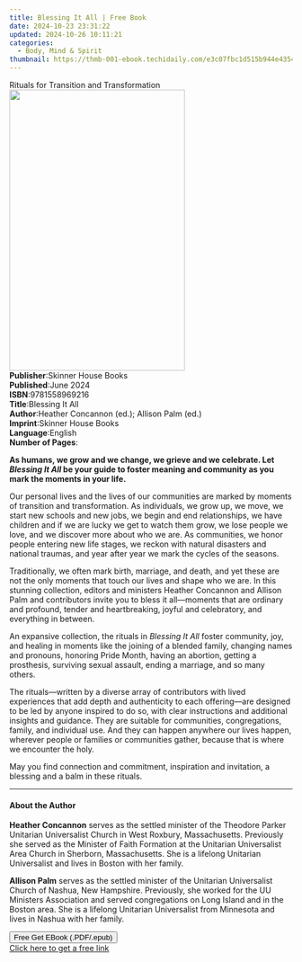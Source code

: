 ```yaml
---
title: Blessing It All | Free Book
date: 2024-10-23 23:31:22
updated: 2024-10-26 10:11:21
categories:
  - Body, Mind & Spirit
thumbnail: https://thmb-001-ebook.techidaily.com/e3c07fbc1d515b944e4354835e6e949715e95653a8cecba2ba382d4d3923d627.jpg
---
```

<main id="book-container">
  <div class="flex flex-col">
    <div class="book-brief flex-1 py-6 px-4 sm:p-6 md:py-10 md:px-8">
      <!-- brief-->
      <div class="book-brief-main">
        Rituals for Transition and Transformation
      </div>
    </div>
    <div
      class="book-meta-info flex-1 grid gap-4 col-start-1 col-end-3 row-start-1 sm:mb-6 sm:grid-cols-4 lg:gap-6 lg:col-start-2 lg:row-end-6 lg:row-span-6 lg:mb-0"
    >
      <div
        class="book-meta-info-left place-content-center mt-4 p-4 text-sm leading-6 col-start-2 col-span-2 dark:text-slate-400"
      >
        <img
          class="w-full h-500 object-cover rounded-lg sm:h-255 sm:col-span-2 lg:col-span-full"
          src="https://img-001-ebook.techidaily.com/3748f226d0b137085cdf2bc222e33dc85f3caa501c3b8b8e9c09d22e9b926e22.jpg"
          alt=""
          width="312"
          height="500"
        />
      </div>
      <div
        class="book-meta-info-right mt-2 col-start-1 row-start-2 col-span-3 self-center"
      >
        <!-- meta data  -->
        <div class="flex flex-col px-4 md:px-8">
          <div class="flex-1">
            <strong>Publisher</strong>:<span class="px-2"
              >Skinner House Books</span
            >
          </div>
          <div class="flex-1">
            <strong>Published</strong>:<span class="px-2">June 2024</span>
          </div>
          <div class="flex-1">
            <strong>ISBN</strong>:<span class="px-2">9781558969216</span>
          </div>
          <div class="flex-1">
            <strong>Title</strong>:<span class="px-2">Blessing It All</span>
          </div>
          <div class="flex-1">
            <strong>Author</strong>:<span class="px-2"
              >Heather Concannon (ed.); Allison Palm (ed.)</span
            >
          </div>
          <div class="flex-1">
            <strong>Imprint</strong>:<span class="px-2"
              >Skinner House Books</span
            >
          </div>
          <div class="flex-1">
            <strong>Language</strong>:<span class="px-2">English</span>
          </div>
          <div class="flex-1">
            <strong>Number of Pages</strong>:<span class="px-2"></span>
          </div>
        </div>
      </div>
    </div>
    <div class="book-description flex-1 py-6 px-4 sm:p-6 md:py-10 md:px-8">
      <div class="book-description-main">
        <div accordion-content="" id="description">
          <p>
            <b
              >As humans, we grow and we change, we grieve and we celebrate. Let
              <i>Blessing It All</i> be your guide to foster meaning and
              community as you mark the moments in your life.</b
            >
          </p>
          <p>
            Our personal lives and the lives of our communities are marked by
            moments of transition and transformation. As individuals, we grow
            up, we move, we start new schools and new jobs, we begin and end
            relationships, we have children and if we are lucky we get to watch
            them grow, we lose people we love, and we discover more about who we
            are. As communities, we honor people entering new life stages, we
            reckon with natural disasters and national traumas, and year after
            year we mark the cycles of the seasons.
          </p>
          <p>
            Traditionally, we often mark birth, marriage, and death, and yet
            these are not the only moments that touch our lives and shape who we
            are. In this stunning collection, editors and ministers Heather
            Concannon and Allison Palm and contributors invite you to bless it
            all—moments that are ordinary and profound, tender and
            heartbreaking, joyful and celebratory, and everything in between.
          </p>
          <p>
            An expansive collection, the rituals in
            <i>Blessing It All</i> foster community, joy, and healing in moments
            like the joining of a blended family, changing names and pronouns,
            honoring Pride Month, having an abortion, getting a prosthesis,
            surviving sexual assault, ending a marriage, and so many others.
          </p>
          <p>
            The rituals—written by a diverse array of contributors with lived
            experiences that add depth and authenticity to each offering—are
            designed to be led by anyone inspired to do so, with clear
            instructions and additional insights and guidance. They are suitable
            for communities, congregations, family, and individual use. And they
            can happen anywhere our lives happen, wherever people or families or
            communities gather, because that is where we encounter the holy.
          </p>
          <p>
            May you find connection and commitment, inspiration and invitation,
            a blessing and a balm in these rituals.
          </p>
        </div>
        <div class="accordion-fader"></div>
      </div>
    </div>
    <div class="book-excerpts flex-1 py-6 px-4 sm:p-6 md:py-10 md:px-8">
      <!-- excerpts-->
      <div class="book-excerpts-main">
        <hr />
        <h4 class="placeholder placeholder-heading">
          <span>About the Author</span>
        </h4>
        <p></p>
        <p>
          <b>Heather Concannon</b> serves as the settled minister of the
          Theodore Parker Unitarian Universalist Church in West Roxbury,
          Massachusetts. Previously she served as the Minister of Faith
          Formation at the Unitarian Universalist Area Church in Sherborn,
          Massachusetts. She is a lifelong Unitarian Universalist and lives in
          Boston with her family.
        </p>
        <p>
          <b>Allison Palm</b> serves as the settled minister of the Unitarian
          Universalist Church of Nashua, New Hampshire. Previously, she worked
          for the UU Ministers Association and served congregations on Long
          Island and in the Boston area. She is a lifelong Unitarian
          Universalist from Minnesota and lives in Nashua with her family.
        </p>
        <p></p>
      </div>
    </div>
    <div
      class="book-about-author flex-1 py-6 px-4 sm:p-6 md:py-10 md:px-8"
    ></div>
    <div class="book-free-get flex-1 py-6 px-4 sm:p-6 md:py-10 md:px-8">
      <button
        id="btn-free-get"
        class="bg-blue-500 hover:bg-blue-700 text-white font-bold py-2 px-4 rounded"
      >
        Free Get EBook (.PDF/.epub)
      </button>
      <div id="countdown-display" class="px-2 text-lg mt-2"></div>
      <a
        id="free-link"
        class="hidden bg-blue-500 hover:bg-blue-700 text-white font-bold py-2 px-4 rounded"
        href="https://www.ebooks.com/en-us/book/211321332/blessing-it-all/heather-concannon/"
        target="_blank"
        >Click here to get a free link</a
      >
    </div>
    <script>
      let countdownTime = 0;
      let countdownInterval = null;
      document
        .getElementById('btn-free-get')
        .addEventListener('click', startCountdown);
      function startCountdown() {
        countdownTime = new Date().getTime() + 60000 * 3;
        countdownInterval = setInterval(updateCountdown, 1000);
        document.getElementById('btn-free-get').disabled = true;
        document
          .getElementById('btn-free-get')
          .classList.add('bg-gray-500', 'cursor-not-allowed');
      }
      function updateCountdown() {
        let currentTime = new Date().getTime();
        let timeLeft = countdownTime - currentTime;
        let secondsLeft = Math.floor(timeLeft / 1000);
        document.getElementById('countdown-display').innerHTML =
          `Remaining time: ${secondsLeft} seconds.`;
        if (secondsLeft <= 0) {
          clearInterval(countdownInterval);
          document.getElementById('btn-free-get').classList.add('hidden');
          document.getElementById('free-link').classList.remove('hidden');
          document.getElementById('countdown-display').innerHTML = '';
        }
      }
    </script>
  </div>
</main>
